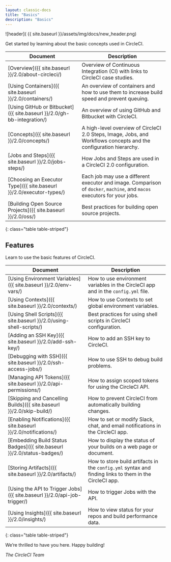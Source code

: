 ```yaml
---
layout: classic-docs
title: "Basics"
description: "Basics"
---
```

![header]( {{ site.baseurl }}/assets/img/docs/new_header.png)

Get started by learning about the basic concepts used in CircleCI.

Document | Description
----|----------
[Overview]({{ site.baseurl }}/2.0/about-circleci/) | Overview of Continuous Integration (CI) with links to CircleCI case studies.
[Using Containers]({{ site.baseurl }}/2.0/containers/) | An overview of containers and how to use them to increase build speed and prevent queuing.
[Using GitHub or Bitbucket]({{ site.baseurl }}/2.0/gh-bb-integration/) | An overview of using GitHub and Bitbucket with CircleCI.
[Concepts]({{ site.baseurl }}/2.0/concepts/) | A high-level overview of CircleCI 2.0 Steps, Image, Jobs, and Workflows concepts and the configuration hierarchy.
[Jobs and Steps]({{ site.baseurl }}/2.0/jobs-steps/) | How Jobs and Steps are used in a CircleCI 2.0 configuration.
[Choosing an Executor Type]({{ site.baseurl }}/2.0/executor-types/) | Each job may use a different executor and image. Comparison of `docker`, `machine`, and `macos` executors for your jobs.
[Building Open Source Projects]({{ site.baseurl }}/2.0/oss/) | Best practices for building open source projects.
{: class="table table-striped"}

## Features

Learn to use the basic features of CircleCI.

Document | Description
----|----------
[Using Environment Variables]({{ site.baseurl }}/2.0/env-vars/) | How to use environment variables in the CircleCI app and in the `config.yml` file.
[Using Contexts]({{ site.baseurl }}/2.0/contexts/) | How to use Contexts to set global environment variables.
[Using Shell Scripts]({{ site.baseurl }}/2.0/using-shell-scripts/) | Best practices for using shell scripts in CircleCI configuration.
[Adding an SSH Key]({{ site.baseurl }}/2.0/add-ssh-key/) | How to add an SSH key to CircleCI.
[Debugging with SSH]({{ site.baseurl }}/2.0/ssh-access-jobs/) | How to use SSH to debug build problems.
[Managing API Tokens]({{ site.baseurl }}/2.0/api-permissions/) | How to assign scoped tokens for using the CircleCI API.
[Skipping and Cancelling Builds]({{ site.baseurl }}/2.0/skip-build/) | How to prevent CircleCI from automatically building changes.
[Enabling Notifications]({{ site.baseurl }}/2.0/notifications/) | How to set or modify Slack, chat, and email notifications in the CircleCI app.
[Embedding Build Status Badges]({{ site.baseurl }}/2.0/status-badges/) | How to display the status of your builds on a web page or document.
[Storing Artifacts]({{ site.baseurl }}/2.0/artifacts/) | How to store build artifacts in the `config.yml` syntax and finding links to them in the CircleCI app.
[Using the API to Trigger Jobs]({{ site.baseurl }}/2.0/api-job-trigger/) | How to trigger Jobs with the API.
[Using Insights]({{ site.baseurl }}/2.0/insights/) | How to view status for your repos and build performance data.
{: class="table table-striped"}

We’re thrilled to have you here. Happy building!

_The CircleCI Team_
